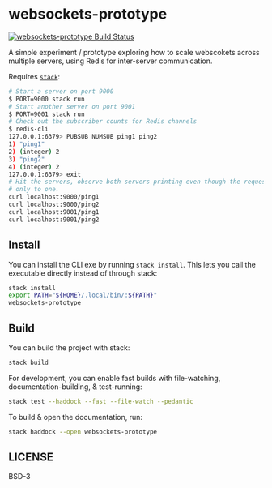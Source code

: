 # websockets-prototype

[![websockets-prototype Build Status](https://github.com/costarastrology/websockets-prototype/actions/workflows/main.yml/badge.svg)](https://github.com/costarastrology/websockets-prototype/actions/workflows/main.yml)


A simple experiment / prototype exploring how to scale webscokets across
multiple servers, using Redis for inter-server communication.

Requires [`stack`][get-stack]:

```sh
# Start a server on port 9000
$ PORT=9000 stack run
# Start another server on port 9001
$ PORT=9001 stack run
# Check out the subscriber counts for Redis channels
$ redis-cli
127.0.0.1:6379> PUBSUB NUMSUB ping1 ping2
1) "ping1"
2) (integer) 2
3) "ping2"
4) (integer) 2
127.0.0.1:6379> exit
# Hit the servers, observe both servers printing even though the request was
# only to one.
curl localhost:9000/ping1
curl localhost:9000/ping2
curl localhost:9001/ping1
curl localhost:9001/ping2
```

[get-stack]: https://docs.haskellstack.org/en/stable/README/


## Install

You can install the CLI exe by running `stack install`. This lets you call the
executable directly instead of through stack:

```sh
stack install
export PATH="${HOME}/.local/bin/:${PATH}"
websockets-prototype
```


## Build

You can build the project with stack:

```sh
stack build
```

For development, you can enable fast builds with file-watching,
documentation-building, & test-running:

```sh
stack test --haddock --fast --file-watch --pedantic
```

To build & open the documentation, run:

```sh
stack haddock --open websockets-prototype
```


## LICENSE

BSD-3
